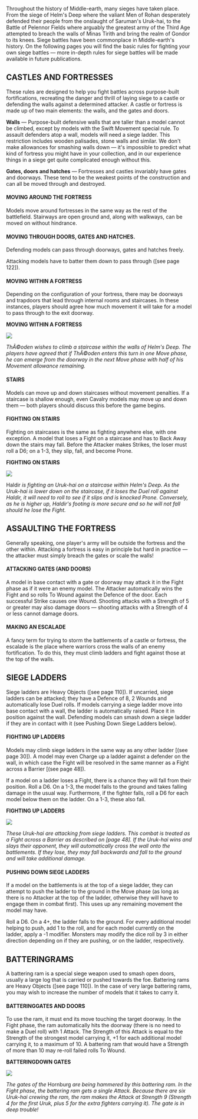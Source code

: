 ﻿Throughout the history of Middle-earth, many sieges have taken place. From the siege of Helm's Deep where the valiant Men of Rohan desperately defended their people from the onslaught of Saruman's Uruk-hai, to the Battle of Pelennor Fields where arguably the greatest army of the Third Age attempted to breach the walls of Minas Tirith and  bring the realm of Gondor to its knees. Siege battles have been commonplace in Middle-earth's history. On the following  pages you will find the basic rules for fighting your own siege battles — more in-depth rules for siege battles will be made  available in future publications.

## CASTLES AND FORTRESSES

These rules are designed to help you fight battles across purpose-built fortifications, recreating the danger and thrill of laying siege to a castle or defending the walls against a determined attacker. A castle or fortress is made up of two main elements: the walls, and the gates and doors.

**Walls** — Purpose-built defensive walls that are taller than a model cannot be climbed, except by models with the Swift Movement special rule. To assault defenders atop a wall, models will need a siege ladder. This restriction includes wooden palisades, stone walls and similar. We don't make allowances for smashing walls down — it's impossible to predict what kind of fortress you might have in your collection, and in our experience things in a siege get quite complicated enough without this.

**Gates, doors and hatches** — Fortresses and castles invariably have gates and doorways. These tend to be the weakest points of the construction and can all be moved through and destroyed.

#### MOVING AROUND THE FORTRESS

Models move around fortresses in the same way as the rest of the battlefield. Stairways are open ground and, along with walkways, can be moved on without hindrance.

#### MOVING THROUGH DOORS, GATES AND HATCHES.

Defending models can pass through doorways, gates and hatches freely.

Attacking models have to batter them down to pass through ([see page 122]).

#### MOVING WITHIN A FORTRESS

Depending on the configuration of your fortress, there may be doorways and trapdoors that lead through internal rooms and staircases. In these instances, players should agree how much movement it will take for a model to pass through to the exit doorway.

**MOVING WITHIN A FORTRESS**

![](../media/rules_manual/moving_within_a_fortress_1.jpg)

*ThÃ©oden wishes to climb a staircase within the walls of Helm's Deep. The players have agreed that if ThÃ©oden enters this turn in one Move phase, he can emerge from the doorway in the next Move phase with half of his Movement allowance remaining.*

#### STAIRS

Models can move up and down staircases without movement penalties. If a staircase is shallow enough, even Cavalry models may move up and down
them — both players should discuss this before the game begins.

#### FIGHTING ON STAIRS

Fighting on staircases is the same as fighting anywhere else, with one exception. A model that loses a Fight on a staircase and has to Back Away down the stairs may fall. Before the Attacker makes Strikes, the loser must roll a D6; on a 1-3, they slip, fall, and become Prone.

**FIGHTING ON STAIRS**

![](../media/rules_manual/fighting_on_stairs_1.jpg)

Haldir *is fighting an Uruk-hai on a staircase within Helm's Deep. As the Uruk-hai is lower down on the staircase, if it loses the Duel roll against Haldir, it will need to roll to see if it slips and is knocked Prone. Conversely, as he is higher up, Haldir's footing is more secure and so he will not fall should he lose the Fight.*

## ASSAULTING THE FORTRESS

Generally speaking, one player's army will be outside the fortress and the other within. Attacking a fortress is easy in principle but hard in practice — the attacker must simply breach the gates or scale the walls!

#### ATTACKING GATES (AND DOORS)

A model in base contact with a gate or doorway may attack it in the Fight phase as if it were an enemy model. The Attacker automatically wins the Fight and so rolls To Wound against the Defence of the door. Each successful Strike causes one Wound. Shooting attacks with a Strength of 5 or greater may also damage doors — shooting attacks with a Strength of 4 or less cannot damage doors.

#### MAKING AN ESCALADE

A fancy term for trying to storm the battlements of a castle or fortress, the escalade is the place where warriors cross the walls of an enemy fortification. To do this, they must climb ladders and fight against those at the top of the walls.

## SIEGE LADDERS

Siege ladders are Heavy Objects ([see page 110]). If uncarried, siege ladders can be attacked; they have a Defence of 8, 2 Wounds and automatically lose Duel rolls. If models carrying a siege ladder move into base contact with a wall, the ladder is automatically raised. Place it in position against the wall. Defending models can smash down a siege ladder if they are in contact with it (see Pushing Down Siege Ladders below).

#### FIGHTING UP LADDERS 

Models may climb siege ladders in the same way as any other ladder [(see page 30]). A model may even Charge up a ladder against a defender on the wall, in which case the Fight will be resolved in the same manner as a Fight across a Barrier [(see page 48]).

If a model on a ladder loses a Fight, there is a chance they will fall   from their position. Roll a D6. On a 1-3, the model falls to the   ground and takes falling damage in the usual way. Furthermore, if the fighter falls, roll a D6 for each model below them on the ladder. On a 1-3, these also fall.

**FIGHTING UP LADDERS**

![](../media/rules_manual/fighting_up_ladders_1.jpg)

*These Uruk-hai are attacking from siege ladders. This combat is treated as a Fight across a Barrier as described on [page 48]. If the Uruk-hai wins and slays their opponent, they will automatically cross the wall onto the battlements. If they lose, they may fall backwards and fall to the ground and will take additional damage.*

#### PUSHING DOWN SIEGE LADDERS

If a model on the battlements is at the top of a siege ladder, they can attempt to push the ladder to the ground in the Move phase (as long as there is no Attacker at the top of the ladder, otherwise they will have to engage them in combat first). This uses up any remaining movement the model may have.

Roll a D6. On a 4+, the ladder falls to the ground. For every additional model helping to push, add 1 to the roll, and for each model currently on the ladder, apply a -1 modifier. Monsters may modify the dice roll by 3 in either direction depending on if they are pushing, or on the ladder, respectively.

## BATTERINGRAMS

A battering ram is a special siege weapon used to smash open doors, usually a large log that is carried or pushed towards the foe. Battering rams are Heavy Objects ([see page 110]). In the case of very large battering rams, you may wish to increase the number of models that it takes to carry it.

#### BATTERINGGATES AND DOORS

To use the ram, it must end its move touching the target doorway. In the Fight phase, the ram automatically hits the doorway (there is no need to make a Duel roll) with 1 Attack. The Strength of this Attack is equal to the Strength of the strongest model carrying it, +1 for each additional model carrying it, to a maximum of 10. A battering ram that would have a Strength of more than 10 may re-roll failed rolls To Wound.

**BATTERINGDOWN GATES**

![](../media/rules_manual/batteringdown_gates_1.jpg)

*The gates of the* Hornburg *are being hammered by this battering ram. In the Fight phase, the battering ram gets a single Attack. Because there are six Uruk-hai crewing the ram, the ram makes the Attack at Strength 9 (Strength 4 for the first Uruk, plus 5 for the extra fighters carrying it). The gate is in deep trouble!*
